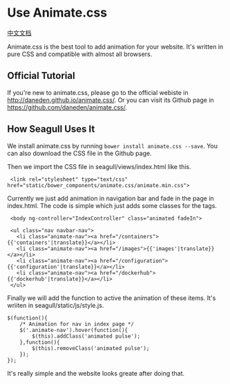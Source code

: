 
# Use Animate.css

[中文文档](2014-10-30-use-animate-css-zh.md)

Animate.css is the best tool to add animation for your website. It's written in pure CSS and compatible with almost all browsers.

## Official Tutorial

If you're new to animate.css, please go to the official webiste in <http://daneden.github.io/animate.css/>. Or you can visit its Github page in <https://github.com/daneden/animate.css/>.

## How Seagull Uses It

We install animate.css by running `bower install animate.css --save`. You can also download the CSS file in the Github page.

Then we import the CSS file in seagull/views/index.html like this.

```
 <link rel="stylesheet" type="text/css" href="static/bower_components/animate.css/animate.min.css">
```

Currently we just add animation in navigation bar and fade in the page in index.html. The code is simple which just adds some classes for the tags.

```
 <body ng-controller="IndexController" class="animated fadeIn">

 <ul class="nav navbar-nav">
   <li class="animate-nav"><a href="/containers">{{'containers'|translate}}</a></li>
   <li class="animate-nav"><a href="/images">{{'images'|translate}}</a></li>
   <li class="animate-nav"><a href="/configuration">{{'configuration'|translate}}</a></li>
   <li class="animate-nav"><a href="/dockerhub">{{'dockerhub'|translate}}</a></li>
 </ul>
```

Finally we will add the function to active the animation of these items. It's wriiten in seagull/static/js/style.js.

```
$(function(){
    /* Animation for nav in index page */
    $('.animate-nav').hover(function(){
        $(this).addClass('animated pulse');
    },function(){
        $(this).removeClass('animated pulse');
    });
});
```

It's really simple and the website looks greate after doing that.
